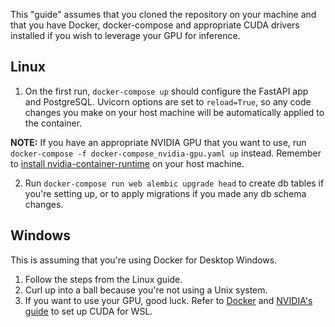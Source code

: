 This "guide" assumes that you cloned the repository on your machine and that you have Docker, docker-compose and appropriate CUDA drivers installed if you wish to leverage your GPU for inference.

## Linux
1. On the first run, `docker-compose up` should configure the FastAPI app and PostgreSQL. Uvicorn options are set to `reload=True`, so any code changes you make on your host machine will be automatically applied to the container.

**NOTE:** If you have an appropriate NVIDIA GPU that you want to use, run `docker-compose -f docker-compose_nvidia-gpu.yaml up` instead. Remember to [install nvidia-container-runtime](https://docs.docker.com/config/containers/resource_constraints/#gpu) on your host machine.

2. Run `docker-compose run web alembic upgrade head` to create db tables if you're setting up, or to apply migrations if you made any db schema changes.

## Windows
This is assuming that you're using Docker for Desktop Windows.
1. Follow the steps from the Linux guide.
2. Curl up into a ball because you're not using a Unix system.
3. If you want to use your GPU, good luck. Refer to [Docker](https://docs.docker.com/desktop/windows/wsl/#gpu-support) and [NVIDIA's guide](https://docs.nvidia.com/cuda/wsl-user-guide/index.html) to set up CUDA for WSL.